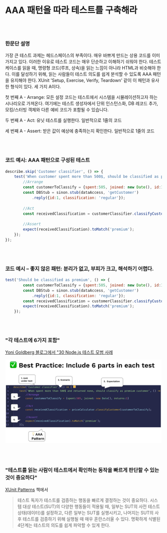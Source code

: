 # AAA 패턴을 따라 테스트를 구축해라

<br/><br/>

### 한문단 설명

가장 큰 테스트 과제는 헤드스페이스의 부족이다. 매우 바쁘게 만드는 상용 코드를 이미 가지고 있다. 이러한 이유로 테스트 코드는 매우 단순하고 이해하기 쉬워야 한다. 테스트 케이스를 읽을 때, 명령형 코드(루프, 상속)을 읽는 느낌이 아니라 HTML과 비슷해야 한다. 이를 달성하기 위해, 읽는 사람들이 테스트 의도를 쉽게 분석할 수 있도록 AAA 패턴을 유지해야 한다. XUnit 'Setup, Exercise, Verify, Teardown' 같이 이 패턴과 유사한 형식이 있다. 세 가지 A이다.

첫 번째 A - Arrange: 모든 설정 코드는 테스트에서 시스템을 시뮬레이션하고자 하는 시나리오로 가져온다. 여기에는 테스트 생성자에서 단위 인스턴스화, DB 레코드 추가, 모킹/스터빙 객체와 다른 예비 코드가 포함될 수 있습니다.

두 번째 A - Act: 유닛 테스트를 실행한다. 일반적으로 1줄의 코드

세 번째 A - Assert: 받은 값이 예상에 충족하는지 확인한다. 일반적으로 1줄의 코드


<br/><br/>

### 코드 예시: AAA 패턴으로 구성된 테스트
```javascript
describe.skip('Customer classifier', () => {
    test('When customer spent more than 500$, should be classified as premium', () => {
        //Arrange
        const customerToClassify = {spent:505, joined: new Date(), id:1}
        const DBStub = sinon.stub(dataAccess, 'getCustomer')
            .reply({id:1, classification: 'regular'});

        //Act
        const receivedClassification = customerClassifier.classifyCustomer(customerToClassify);

        //Assert
        expect(receivedClassification).toMatch('premium');
    });
});
```

<br/><br/>

### 코드 예시 – 좋지 않은 패턴: 분리가 없고, 부피가 크고, 해석하기 어렵다.
```javascript
test('Should be classified as premium', () => {
        const customerToClassify = {spent:505, joined: new Date(), id:1}
        const DBStub = sinon.stub(dataAccess, 'getCustomer')
            .reply({id:1, classification: 'regular'});
        const receivedClassification = customerClassifier.classifyCustomer(customerToClassify);
        expect(receivedClassification).toMatch('premium');
    });
```

<br/><br/>

###  "각 테스트에 6가지 포함"

 [Yoni Goldberg 블로그에서 "30 Node.js 테스트 모범 사례](https://medium.com/@me_37286/yoni-goldberg-javascript-nodejs-testing-best-practices-2b98924c9347)

 ![A test report example](/assets/images/6-parts-in-test.jpg "A test report example")

<br/><br/>

### "테스트를 읽는 사람이 테스트에서 확인하는 동작을 빠르게 판단할 수 있는 것이 중요하다"

[XUnit Patterns](http://xunitpatterns.com/Four%20Phase%20Test.html) 책에서

> 테스트 독자가 테스트를 검증하는 행동을 빠르게 결정하는 것이 중요하다. 시스템 대상 테스트(SUT)의 다양한 행동들이 적용될 때, 일부는 SUT의 사전 테스트 상태(데이터)를 설정하고, 다른 일부는 SUT를 실행시키고, 나머지는 SUT의 사후 테스트를 검증하기 위해 실행될 때 매우 혼란스러울 수 있다. 명확하게 식별된 4단계는 테스트의 의도를 쉽게 파악할 수 있게 한다.
